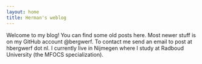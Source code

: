 ```yaml
---
layout: home
title: Herman's weblog
---
```

Welcome to my blog! You can find some old posts here. Most newer stuff is on my 
GitHub account @bergwerf. To contact me send an email to post at hbergwerf dot 
nl. I currently live in Nijmegen where I study at Radboud University (the MFOCS 
specialization).
